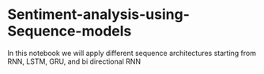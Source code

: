 # Sentiment-analysis-using-Sequence-models
In this notebook we will apply different sequence architectures starting from RNN, LSTM, GRU, and bi directional RNN
